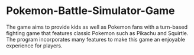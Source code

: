 # Pokemon-Battle-Simulator-Game
The game aims to provide kids as well as Pokemon fans with a turn-based fighting game that features classic Pokemon such as Pikachu and Squirtle. The program incorporates many features to make this game an enjoyable experience for players.
